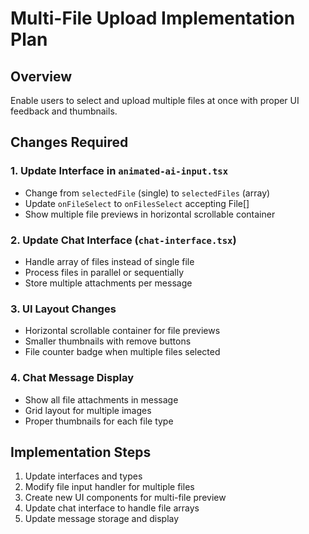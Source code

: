 # Multi-File Upload Implementation Plan

## Overview
Enable users to select and upload multiple files at once with proper UI feedback and thumbnails.

## Changes Required

### 1. Update Interface in `animated-ai-input.tsx`
- Change from `selectedFile` (single) to `selectedFiles` (array)
- Update `onFileSelect` to `onFilesSelect` accepting File[]
- Show multiple file previews in horizontal scrollable container

### 2. Update Chat Interface (`chat-interface.tsx`)
- Handle array of files instead of single file
- Process files in parallel or sequentially
- Store multiple attachments per message

### 3. UI Layout Changes
- Horizontal scrollable container for file previews
- Smaller thumbnails with remove buttons
- File counter badge when multiple files selected

### 4. Chat Message Display
- Show all file attachments in message
- Grid layout for multiple images
- Proper thumbnails for each file type

## Implementation Steps

1. Update interfaces and types
2. Modify file input handler for multiple files
3. Create new UI components for multi-file preview
4. Update chat interface to handle file arrays
5. Update message storage and display